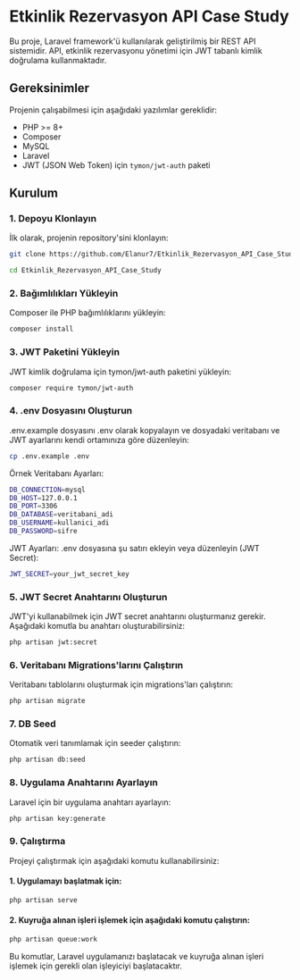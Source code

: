 # Etkinlik Rezervasyon API Case Study

Bu proje, Laravel framework'ü kullanılarak geliştirilmiş bir REST API sistemidir. API, etkinlik rezervasyonu yönetimi için JWT tabanlı kimlik doğrulama kullanmaktadır.

## Gereksinimler

Projenin çalışabilmesi için aşağıdaki yazılımlar gereklidir:
- PHP >= 8+
- Composer
- MySQL
- Laravel
- JWT (JSON Web Token) için `tymon/jwt-auth` paketi

## Kurulum

### 1. Depoyu Klonlayın

İlk olarak, projenin repository'sini klonlayın:

```bash
git clone https://github.com/Elanur7/Etkinlik_Rezervasyon_API_Case_Study.git
```
```bash
cd Etkinlik_Rezervasyon_API_Case_Study
```

### 2. Bağımlılıkları Yükleyin
Composer ile PHP bağımlılıklarını yükleyin:
```bash
composer install
```

### 3. JWT Paketini Yükleyin
JWT kimlik doğrulama için tymon/jwt-auth paketini yükleyin:
```bash
composer require tymon/jwt-auth
```

### 4. .env Dosyasını Oluşturun
.env.example dosyasını .env olarak kopyalayın ve dosyadaki veritabanı ve JWT ayarlarını kendi ortamınıza göre düzenleyin:
```bash
cp .env.example .env
```

Örnek Veritabanı Ayarları:
```bash
DB_CONNECTION=mysql
DB_HOST=127.0.0.1
DB_PORT=3306
DB_DATABASE=veritabani_adi
DB_USERNAME=kullanici_adi
DB_PASSWORD=sifre
```

JWT Ayarları:
.env dosyasına şu satırı ekleyin veya düzenleyin (JWT Secret):
```bash
JWT_SECRET=your_jwt_secret_key
```

### 5. JWT Secret Anahtarını Oluşturun
JWT'yi kullanabilmek için JWT secret anahtarını oluşturmanız gerekir. Aşağıdaki komutla bu anahtarı oluşturabilirsiniz:
```bash
php artisan jwt:secret
```

### 6. Veritabanı Migrations'larını Çalıştırın
Veritabanı tablolarını oluşturmak için migrations'ları çalıştırın:
```bash
php artisan migrate
```

### 7. DB Seed
Otomatik veri tanımlamak için seeder çalıştırın:
```bash
php artisan db:seed
```

### 8. Uygulama Anahtarını Ayarlayın
Laravel için bir uygulama anahtarı ayarlayın:
```bash
php artisan key:generate
```

### 9. Çalıştırma
Projeyi çalıştırmak için aşağıdaki komutu kullanabilirsiniz:
#### 1. Uygulamayı başlatmak için:
```bash
php artisan serve
```
#### 2. Kuyruğa alınan işleri işlemek için aşağıdaki komutu çalıştırın:
```bash
php artisan queue:work
```
Bu komutlar, Laravel uygulamanızı başlatacak ve kuyruğa alınan işleri işlemek için gerekli olan işleyiciyi başlatacaktır.
